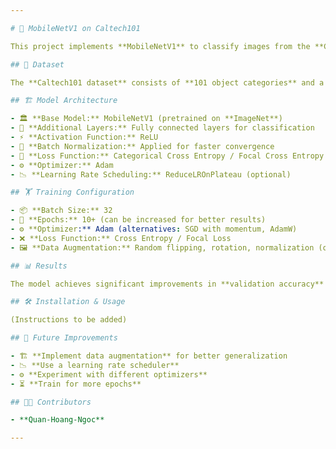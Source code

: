 ```yaml
---

# 🚀 MobileNetV1 on Caltech101

This project implements **MobileNetV1** to classify images from the **Caltech101 dataset** using **TensorFlow** and **Keras**. The model is trained with different configurations to evaluate its performance.

## 📂 Dataset  

The **Caltech101 dataset** consists of **101 object categories** and a background category, containing a total of **~9,000 images**. Each category has **40 to 800 images**.  

## 🏗 Model Architecture  

- 🏛 **Base Model:** MobileNetV1 (pretrained on **ImageNet**)  
- 🔗 **Additional Layers:** Fully connected layers for classification  
- ⚡ **Activation Function:** ReLU  
- 📏 **Batch Normalization:** Applied for faster convergence  
- 🎯 **Loss Function:** Categorical Cross Entropy / Focal Cross Entropy  
- ⚙ **Optimizer:** Adam  
- 📉 **Learning Rate Scheduling:** ReduceLROnPlateau (optional)  

## 🏋️ Training Configuration  

- 📦 **Batch Size:** 32  
- 🔄 **Epochs:** 10+ (can be increased for better results)  
- ⚙ **Optimizer:** Adam (alternatives: SGD with momentum, AdamW)  
- ❌ **Loss Function:** Cross Entropy / Focal Loss  
- 🖼 **Data Augmentation:** Random flipping, rotation, normalization (optional)  

## 📊 Results  

The model achieves significant improvements in **validation accuracy** during training, demonstrating its ability to **generalize well** to the dataset.  

## 🛠 Installation & Usage  

(Instructions to be added)  

## 🚀 Future Improvements  

- 🏗 **Implement data augmentation** for better generalization  
- 📉 **Use a learning rate scheduler**  
- ⚙ **Experiment with different optimizers**  
- ⏳ **Train for more epochs**  

## 👨‍💻 Contributors  

- **Quan-Hoang-Ngoc**  

---
```

